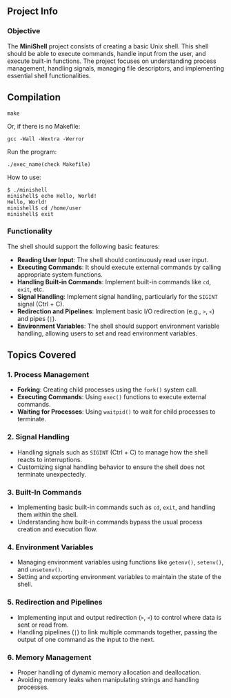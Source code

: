 ## Project Info

### Objective
The **MiniShell** project consists of creating a basic Unix shell. This shell should be able to execute commands, handle input from the user, and execute built-in functions. The project focuses on understanding process management, handling signals, managing file descriptors, and implementing essential shell functionalities.

## Compilation

```
make
```
Or, if there is no Makefile:
```
gcc -Wall -Wextra -Werror
```
Run the program:
```
./exec_name(check Makefile)

```

How to use:
```
$ ./minishell
minishell$ echo Hello, World!
Hello, World!
minishell$ cd /home/user
minishell$ exit
```

### Functionality
The shell should support the following basic features:
- **Reading User Input**: The shell should continuously read user input.
- **Executing Commands**: It should execute external commands by calling appropriate system functions.
- **Handling Built-in Commands**: Implement built-in commands like `cd`, `exit`, etc.
- **Signal Handling**: Implement signal handling, particularly for the `SIGINT` signal (Ctrl + C).
- **Redirection and Pipelines**: Implement basic I/O redirection (e.g., `>`, `<`) and pipes (`|`).
- **Environment Variables**: The shell should support environment variable handling, allowing users to set and read environment variables.

## Topics Covered

### 1. **Process Management**
   - **Forking**: Creating child processes using the `fork()` system call.
   - **Executing Commands**: Using `exec()` functions to execute external commands.
   - **Waiting for Processes**: Using `waitpid()` to wait for child processes to terminate.

### 2. **Signal Handling**
   - Handling signals such as `SIGINT` (Ctrl + C) to manage how the shell reacts to interruptions.
   - Customizing signal handling behavior to ensure the shell does not terminate unexpectedly.

### 3. **Built-In Commands**
   - Implementing basic built-in commands such as `cd`, `exit`, and handling them within the shell.
   - Understanding how built-in commands bypass the usual process creation and execution flow.

### 4. **Environment Variables**
   - Managing environment variables using functions like `getenv()`, `setenv()`, and `unsetenv()`.
   - Setting and exporting environment variables to maintain the state of the shell.

### 5. **Redirection and Pipelines**
   - Implementing input and output redirection (`>`, `<`) to control where data is sent or read from.
   - Handling pipelines (`|`) to link multiple commands together, passing the output of one command as the input to the next.

### 6. **Memory Management**
   - Proper handling of dynamic memory allocation and deallocation.
   - Avoiding memory leaks when manipulating strings and handling processes.
